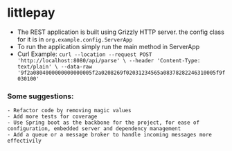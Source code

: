 # littlepay
- The REST application is built using Grizzly HTTP server. the config class for it is in `org.example.config.ServerApp`
- To run the application simply run the main method in ServerApp
- Curl Example: `curl --location --request POST 'http://localhost:8080/api/parse' \
  --header 'Content-Type: text/plain' \
  --data-raw '9f2a0804000000000000005f2a0208269f02031234565a08378282246310005f9f030100'`
### Some suggestions:
    - Refactor code by removing magic values 
    - Add more tests for coverage
    - Use Spring boot as the backbone for the project, for ease of configuration, embedded server and dependency management
    - Add a queue or a message broker to handle incoming messages more effectivily